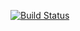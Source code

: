 [![Build Status](http://172.212.219.174/buildStatus/icon?job=fibo)](http://172.212.219.174/me/my-views/view/all/job/fibo/)



